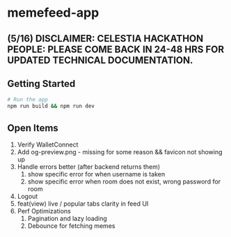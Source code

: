 # memefeed-app

## (5/16) DISCLAIMER: CELESTIA HACKATHON PEOPLE: PLEASE COME BACK IN 24-48 HRS FOR UPDATED TECHNICAL DOCUMENTATION.

## Getting Started

```bash
# Run the app
npm run build && npm run dev
```

## Open Items

1. Verify WalletConnect
2. Add og-preview.png - missing for some reason && favicon not showing up
3. Handle errors better (after backend returns them)
   1. show specific error for when username is taken
   2. show specific error when room does not exist, wrong password for room
4. Logout
5. feat(view) live / popular tabs clarity in feed UI
6. Perf Optimizations
   1. Pagination and lazy loading
   2. Debounce for fetching memes
